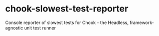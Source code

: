 chook-slowest-test-reporter
===============================

Console reporter of slowest tests for Chook - the Headless, framework-agnostic unit test runner

